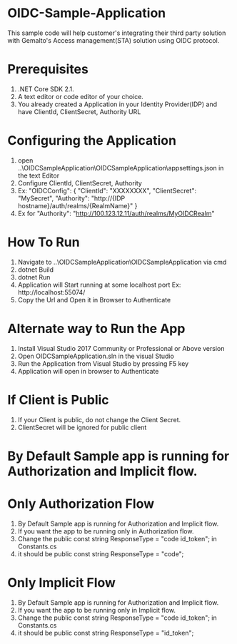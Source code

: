# OIDC-Sample-Application
This sample code will help customer's integrating their third party solution with Gemalto's Access management(STA) solution using OIDC protocol.

# Prerequisites
1. .NET Core SDK 2.1.
2. A text editor or code editor of your choice.
3. You already created a Application in your Identity Provider(IDP) and have ClientId, ClientSecret, Authority URL

# Configuring the Application
1. open ..\OIDCSampleApplication\OIDCSampleApplication\appsettings.json in the text Editor
2. Configure ClientId, ClientSecret, Authority
3. Ex: 
				"OIDCConfig": {
						"ClientId": "XXXXXXXX",
						"ClientSecret": "MySecret",
						"Authority": "http://{IDP hostname}/auth/realms/{RealmName}"
					}
4. Ex for "Authority": "http://100.123.12.11/auth/realms/MyOIDCRealm"

# How To Run
1. Navigate to ..\OIDCSampleApplication\OIDCSampleApplication via cmd
2. dotnet Build
3. dotnet Run
4. Application will Start running at some localhost port Ex: http://localhost:55074/
5. Copy the Url and Open it in Browser to Authenticate

# Alternate way to Run the App
1. Install Visual Studio 2017 Community or Professional or Above version
2. Open OIDCSampleApplication.sln in the visual Studio
3. Run the Application from Visual Studio by pressing F5 key
4. Application will open in browser to Authenticate

# If Client is Public
1. If your Client is public, do not change the Client Secret.
2. ClientSecret will be ignored for public client

# By Default Sample app is running for Authorization and Implicit flow.

# Only Authorization Flow
1. By Default Sample app is running for Authorization and Implicit flow.
2. If you want the app to be running only in Authorization flow.
3. Change the public const string ResponseType = "code id_token"; in Constants.cs
4. it should be public const string ResponseType = "code";

# Only Implicit Flow
1. By Default Sample app is running for Authorization and Implicit flow.
2. If you want the app to be running only in Implicit flow.
3. Change the public const string ResponseType = "code id_token"; in Constants.cs
4. it should be public const string ResponseType = "id_token";
